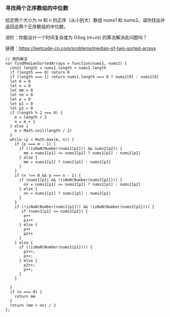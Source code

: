 <!--
 * @Author: 月魂
 * @Date: 2021-01-28 22:00:46
 * @LastEditTime: 2021-01-28 22:01:21
 * @LastEditors: 月魂
 * @Description: 
 * @FilePath: \leetcode-per-day\day22.md
-->

### 寻找两个正序数组的中位数

给定两个大小为 m 和 n 的正序（从小到大）数组 nums1 和 nums2。请你找出并返回这两个正序数组的中位数。

进阶：你能设计一个时间复杂度为 O(log (m+n)) 的算法解决此问题吗？

链接：https://leetcode-cn.com/problems/median-of-two-sorted-arrays

```
// 我的解法
var findMedianSortedArrays = function(nums1, nums2) {
  const length = nums1.length + nums2.length
  if (length === 0) return 0
  if (length === 1) return nums1.length === 0 ? nums2[0] : nums1[0]
  let m = 0
  let n = 0
  let mm = 0
  let nn = 0
  let p = 0
  let p1 = 0
  let p2 = 0
  if (length % 2 === 0) {
    m = length / 2
    n = m + 1
  } else {
    m = Math.ceil(length / 2)
  }
  while (p < Math.max(m, n)) {
    if (p === m - 1) {
      if (!isNaN(Number(nums1[p1])) && nums2[p2]) {
        mm = nums1[p1] <= nums2[p2] ? nums1[p1] : nums2[p2]
      } else {
        mm = nums1[p1] ? nums1[p1] : nums2[p2]
      }
    }
    if (n !== 0 && p === n - 1) {
      if (nums1[p1] && !isNaN(Number(nums2[p2]))) {
        nn = nums1[p1] <= nums2[p2] ? nums1[p1] : nums2[p2]
      } else {
        nn = nums1[p1] ? nums1[p1] : nums2[p2]
      }
    }
    if (!isNaN(Number(nums1[p1])) && !isNaN(Number(nums2[p2]))) {
       if (nums1[p1] <= nums2[p2]) {
        p++
        p1++
      } else {
        p++
        p2++
      }
    } else {
      if (!isNaN(Number(nums1[p1]))) {
        p1++;
        p++;
      } else {
        p2++;
        p++;
      }
    }
   
  }
  if (n === 0) {
    return mm
  }
  return (mm + nn) / 2
};
```